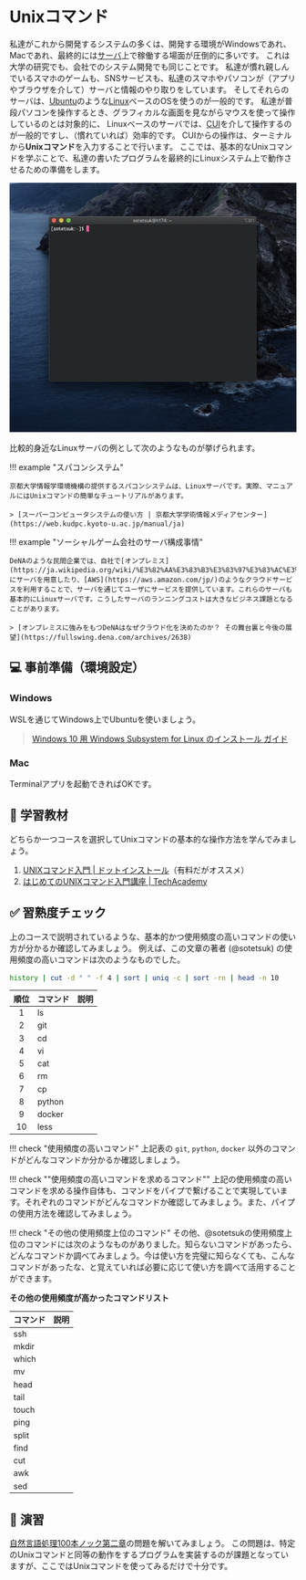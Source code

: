 # Unixコマンド

私達がこれから開発するシステムの多くは、開発する環境がWindowsであれ、Macであれ、最終的には[サーバ](https://ja.wikipedia.org/wiki/%E3%82%B5%E3%83%BC%E3%83%90)上で稼働する場面が圧倒的に多いです。
これは大学の研究でも、会社でのシステム開発でも同じことです。
私達が慣れ親しんでいるスマホのゲームも、SNSサービスも、私達のスマホやパソコンが（アプリやブラウザを介して）サーバと情報のやり取りをしています。
そしてそれらのサーバは、[Ubuntu](https://ja.wikipedia.org/wiki/Ubuntu)のような[Linux](https://ja.wikipedia.org/wiki/Linux)ベースのOSを使うのが一般的です。
私達が普段パソコンを操作するとき、グラフィカルな画面を見ながらマウスを使って操作しているのとは対象的に、
Linuxベースのサーバでは、[CUI](https://ja.wikipedia.org/wiki/%E3%82%AD%E3%83%A3%E3%83%A9%E3%82%AF%E3%82%BF%E3%83%A6%E3%83%BC%E3%82%B6%E3%82%A4%E3%83%B3%E3%82%BF%E3%83%95%E3%82%A7%E3%83%BC%E3%82%B9)を介して操作するのが一般的ですし、（慣れていれば）効率的です。
CUIからの操作は、ターミナルから**Unixコマンド**を入力することで行います。
ここでは、基本的なUnixコマンドを学ぶことで、私達の書いたプログラムを最終的にLinuxシステム上で動作させるための準備をします。

![terminal](assets/terminal.png)

比較的身近なLinuxサーバの例として次のようなものが挙げられます。

!!! example "スパコンシステム"

    京都大学情報学環境機構の提供するスパコンシステムは、Linuxサーバです。実際、マニュアルにはUnixコマンドの簡単なチュートリアルがあります。

    > [スーパーコンピュータシステムの使い方 | 京都大学学術情報メディアセンター](https://web.kudpc.kyoto-u.ac.jp/manual/ja)

!!! example "ソーシャルゲーム会社のサーバ構成事情"

    DeNAのような民間企業では、自社で[オンプレミス](https://ja.wikipedia.org/wiki/%E3%82%AA%E3%83%B3%E3%83%97%E3%83%AC%E3%83%9F%E3%82%B9#:~:text=%E3%82%AA%E3%83%B3%E3%83%97%E3%83%AC%E3%83%9F%E3%82%B9%EF%BC%88%E8%8B%B1%E8%AA%9E%3A%20on%2Dpremises,%E5%9E%8B%EF%BC%89%E3%81%A8%E3%82%82%E8%A8%B3%E3%81%95%E3%82%8C%E3%82%8B%E3%80%82)にサーバを用意したり、[AWS](https://aws.amazon.com/jp/)のようなクラウドサービスを利用することで、サーバを通じてユーザにサービスを提供しています。これらのサーバも基本的にLinuxサーバです。こうしたサーバのランニングコストは大きなビジネス課題となることがあります。

    > [オンプレミスに強みをもつDeNAはなぜクラウド化を決めたのか？ その舞台裏と今後の展望](https://fullswing.dena.com/archives/2638)

## :computer: 事前準備（環境設定）

### Windows

WSLを通じてWindows上でUbuntuを使いましょう。

> [Windows 10 用 Windows Subsystem for Linux のインストール ガイド](https://docs.microsoft.com/ja-jp/windows/wsl/install-win10)

### Mac

Terminalアプリを起動できればOKです。

## :orange_book: 学習教材
どちらか一つコースを選択してUnixコマンドの基本的な操作方法を学んでみましょう。

1. [UNIXコマンド入門 | ドットインストール](https://dotinstall.com/lessons/basic_unix_v3)（有料だがオススメ）
2. [はじめてのUNIXコマンド入門講座 | TechAcademy](https://www.youtube.com/watch?v=BLFPr2DsDys&list=PLjw-30bsJNVWvKT9G3n43GoeqOMmdweuQ)

## :white_check_mark: 習熟度チェック

上のコースで説明されているような、基本的かつ使用頻度の高いコマンドの使い方が分かるか確認してみましょう。
例えば、この文章の著者 (@sotetsuk) の使用頻度の高いコマンドは次のようなものでした。

```sh
history | cut -d " " -f 4 | sort | uniq -c | sort -rn | head -n 10
```

| 順位 | コマンド | 説明 |
|:---:|:---|:---|
| 1 | ls || 
| 2 | git || 
| 3 | cd|| 
| 4 | vi|| 
| 5 | cat|| 
| 6 | rm|| 
| 7 | cp|| 
| 8 | python|| 
| 9 | docker|| 
| 10 | less|| 

!!! check "使用頻度の高いコマンド"
    上記表の `git`, `python`, `docker` 以外のコマンドがどんなコマンドか分かるか確認しましょう。

!!! check ""使用頻度の高いコマンドを求めるコマンド""
    上記の使用頻度の高いコマンドを求める操作自体も、コマンドをパイプで繋げることで実現しています。それぞれのコマンドがどんなコマンドか確認してみましょう。また、パイプの使用方法を確認してみましょう。


!!! check "その他の使用頻度上位のコマンド"
    その他、@sotetsukの使用頻度上位のコマンドには次のようなものがありました。知らないコマンドがあったら、どんなコマンドか調べてみましょう。今は使い方を完璧に知らなくても、こんなコマンドがあったな、と覚えていれば必要に応じて使い方を調べて活用することができます。

**その他の使用頻度が高かったコマンドリスト**

|コマンド|説明|
|:---|:---|
| ssh || 
| mkdir|| 
| which|| 
| mv|| 
| head|| 
| tail|| 
| touch|| 
| ping|| 
| split|| 
| find|| 
| cut|| 
| awk|| 
| sed|| 


## :pencil: 演習

[自然言語処理100本ノック第二章](https://nlp100.github.io/ja/ch02.html)の問題を解いてみましょう。
この問題は、特定のUnixコマンドと同等の動作をするプログラムを実装するのが課題となっていますが、ここではUnixコマンドを使ってみるだけで十分です。